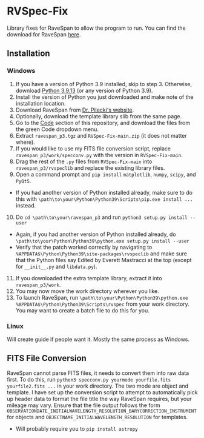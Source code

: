 # RVSpec-Fix
Library fixes for RaveSpan to allow the program to run.
You can find the download for RaveSpan [here](https://users.camk.edu.pl/pilecki/ravespan/?page=download).

## Installation
### Windows
1. If you have a version of Python 3.9 installed, skip to step 3. Otherwise, download [Python 3.9.13](https://www.python.org/downloads/release/python-3913/) (or any version of Python 3.9).
2. Install the version of Python you just downloaded and make note of the installation location.
3. Download RaveSpan from [Dr. Pilecki's website](https://users.camk.edu.pl/pilecki/ravespan/?page=download).
4. Optionally, download the template library slib from the same page.
5. Go to the [Code](https://github.com/emastrac/RVSpec-Fix) section of this repository, and download the files from the green Code dropdown menu.
6. Extract `ravespan_p3.tgz` and `RVSpec-Fix-main.zip` (it does not matter where).
7. If you would like to use my FITS file conversion script, replace `ravespan_p3/work/specconv.py` with the version in `RVSpec-Fix-main`.
8. Drag the rest of the `.py` files from `RVSpec-Fix-main` into `ravespan_p3/rvspeclib` and replace the existing library files.
9. Open a command prompt and `pip install` `matplotlib`, `numpy`, `scipy`, and `PyQt5`.
* If you had another version of Python installed already, make sure to do this with `\path\to\your\Python\Python39\Scripts\pip.exe install ...` instead.
10. Do `cd \path\to\your\ravespan_p3` and run `python3 setup.py install --user`
* Again, if you had another version of Python installed already, do `\path\to\your\Python\Python39\python.exe setup.py install --user`
* Verify that the patch worked correctly by navigating to `%APPDATA$\Python\Python39\site-packages\rvspeclib` and make sure that the Python files say Edited by Everett Mastracci at the top (except for `__init__.py` and `libdata.py`).
11. If you downloaded the extra template library, extract it into `ravespan_p3/work`.
12. You may now move the work directory wherever you like.
13. To launch RaveSpan, run `\path\to\your\Python\Python39\python.exe %APPDATA$\Python\Python39\Scripts\rvspec` from your work directory. You may want to create a batch file to do this for you.

### Linux
Will create guide if people want it. Mostly the same process as Windows.

## FITS File Conversion
RaveSpan cannot parse FITS files, it needs to convert them into raw data first. To do this, run `python3 specconv.py yourmode yourfile.fits yourfile2.fits ...` in your work directory. The two mode are object and template. I have set up the conversion script to attempt to automatically pick up header data to format the file title the way RaveSpan requires, but your mileage may vary. Ensure that the file output follows the form `OBSERVATIONDATE_INITIALWAVELENGTH_RESOLUTION_BARYCORRECTION_INSTRUMENT` for objects and `OBJECTNAME_INITIALWAVELENGTH_RESOLUTION` for templates.
* Will probably require you to `pip install astropy`
